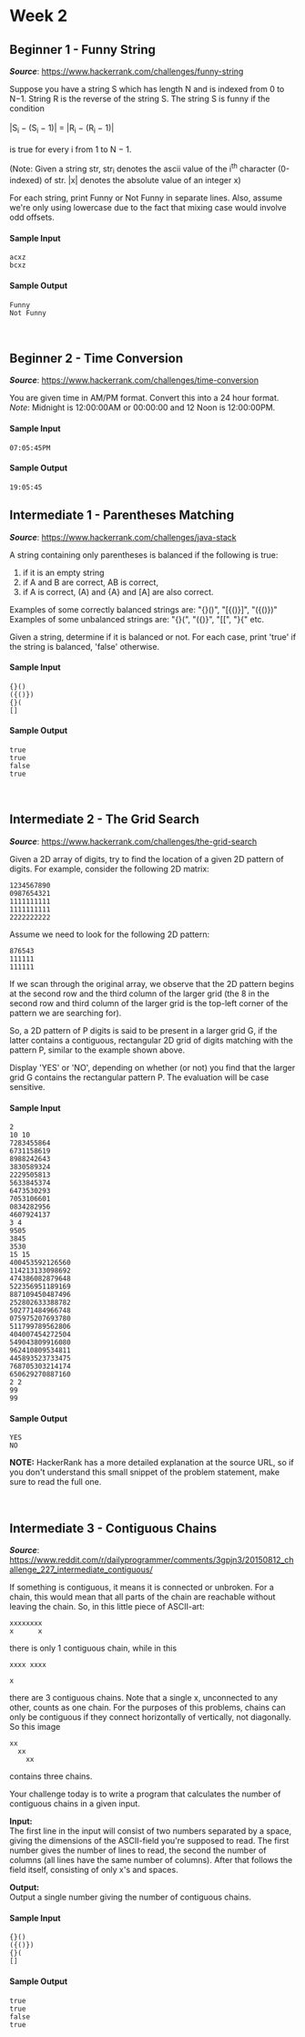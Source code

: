 # Week 2

## Beginner 1 - Funny String
__*Source*__: https://www.hackerrank.com/challenges/funny-string

Suppose you have a string S which has length N and is indexed from 0 to N−1.
String R is the reverse of the string S. The string S is funny if the condition
<br><br>
|S<sub>i</sub> − (S<sub>i</sub> − 1)| = |R<sub>i</sub> − (R<sub>i</sub> − 1)|
<br><br>
is true for every i from 1 to N − 1.

(Note: Given a string str, str<sub>i</sub> denotes the ascii value of the i<sup>th</sup> character (0-indexed) of str. |x| denotes the absolute value of an integer x)

For each string, print Funny or Not Funny in separate lines.
Also, assume we're only using lowercase due to the fact that mixing case would
involve odd offsets.

#### Sample Input
```
acxz
bcxz
```

#### Sample Output
```
Funny
Not Funny
```
<br>

## Beginner 2 - Time Conversion
__*Source*__: https://www.hackerrank.com/challenges/time-conversion

You are given time in AM/PM format. Convert this into a 24 hour format.<br>
*Note*: Midnight is 12:00:00AM or 00:00:00 and 12 Noon is 12:00:00PM.

#### Sample Input
```
07:05:45PM
```

#### Sample Output
```
19:05:45
```

## Intermediate 1 - Parentheses Matching
__*Source*__: https://www.hackerrank.com/challenges/java-stack

A string containing only parentheses is balanced if the following is true:
1. if it is an empty string
2. if A and B are correct, AB is correct,
3. if A is correct, (A) and {A} and [A] are also correct.

Examples of some correctly balanced strings are: "{}()", "[{()}]", "({()})"<br>
Examples of some unbalanced strings are: "{}(", "({)}", "[[", "}{" etc.

Given a string, determine if it is balanced or not.
For each case, print 'true' if the string is balanced, 'false' otherwise.

#### Sample Input
```
{}()
({()})
{}(
[]
```

#### Sample Output
```
true
true
false
true
```

<br>

## Intermediate 2 - The Grid Search
__*Source*__: https://www.hackerrank.com/challenges/the-grid-search

Given a 2D array of digits, try to find the location of a given 2D pattern of digits. For example, consider the following 2D matrix:

```
1234567890  
0987654321  
1111111111  
1111111111  
2222222222  
```

Assume we need to look for the following 2D pattern:

```
876543  
111111  
111111
```

If we scan through the original array, we observe that the 2D pattern begins at the second row and the third column of the larger grid (the 8 in the second row and third column of the larger grid is the top-left corner of the pattern we are searching for).

So, a 2D pattern of P digits is said to be present in a larger grid G, if the latter contains a contiguous, rectangular 2D grid of digits matching with the pattern P, similar to the example shown above.

Display 'YES' or 'NO', depending on whether (or not) you find that the larger grid G contains the rectangular pattern P. The evaluation will be case sensitive.

#### Sample Input
```
2
10 10
7283455864
6731158619
8988242643
3830589324
2229505813
5633845374
6473530293
7053106601
0834282956
4607924137
3 4
9505
3845
3530
15 15
400453592126560
114213133098692
474386082879648
522356951189169
887109450487496
252802633388782
502771484966748
075975207693780
511799789562806
404007454272504
549043809916080
962410809534811
445893523733475
768705303214174
650629270887160
2 2
99
99
```

#### Sample Output
```
YES
NO
```

__NOTE:__ HackerRank has a more detailed explanation at the source URL, so if
you don't understand this small snippet of the problem statement, make sure to
read the full one.

<br>

## Intermediate 3 - Contiguous Chains
__*Source*__: https://www.reddit.com/r/dailyprogrammer/comments/3gpjn3/20150812_challenge_227_intermediate_contiguous/

If something is contiguous, it means it is connected or unbroken. For a chain, this would mean that all parts of the chain are reachable without leaving the chain. So, in this little piece of ASCII-art:

```
xxxxxxxx
x      x
```

there is only 1 contiguous chain, while in this

```
xxxx xxxx

x
```

there are 3 contiguous chains. Note that a single x, unconnected to any other, counts as one chain.
For the purposes of this problems, chains can only be contiguous if they connect horizontally of vertically, not diagonally. So this image

```
xx
  xx
    xx
```

contains three chains.

Your challenge today is to write a program that calculates the number of contiguous chains in a given input.

__Input:__<br>
The first line in the input will consist of two numbers separated by a space,
giving the dimensions of the ASCII-field you're supposed to read. The first
number gives the number of lines to read, the second the number of columns
(all lines have the same number of columns). After that follows the field itself,
consisting of only x's and spaces.

__Output:__<br>
Output a single number giving the number of contiguous chains.

#### Sample Input
```
{}()
({()})
{}(
[]
```

#### Sample Output
```
true
true
false
true
```

<br>
